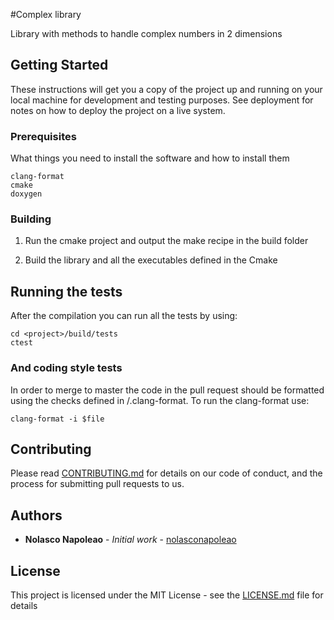#Complex library

Library with methods to handle complex numbers in 2 dimensions

## Getting Started

These instructions will get you a copy of the project up and running on your local machine for development and testing purposes. See deployment for notes on how to deploy the project on a live system.

### Prerequisites

What things you need to install the software and how to install them

```
clang-format
cmake
doxygen
```

### Building

1. Run the cmake project and output the make recipe in the build folder

2. Build the library and all the executables defined in the Cmake 

## Running the tests

After the compilation you can run all the tests by using:
```
cd <project>/build/tests
ctest
```

### And coding style tests

In order to merge to master the code in the pull request should be formatted using the checks defined in <project>/.clang-format. To run the clang-format use:

```
clang-format -i $file
```

## Contributing

Please read [CONTRIBUTING.md](https://gist.github.com/PurpleBooth/b24679402957c63ec426) for details on our code of conduct, and the process for submitting pull requests to us.

## Authors

* **Nolasco Napoleao** - *Initial work* - [nolasconapoleao](https://github.com/nolasconapoleao)

## License

This project is licensed under the MIT License - see the [LICENSE.md](LICENSE.md) file for details
